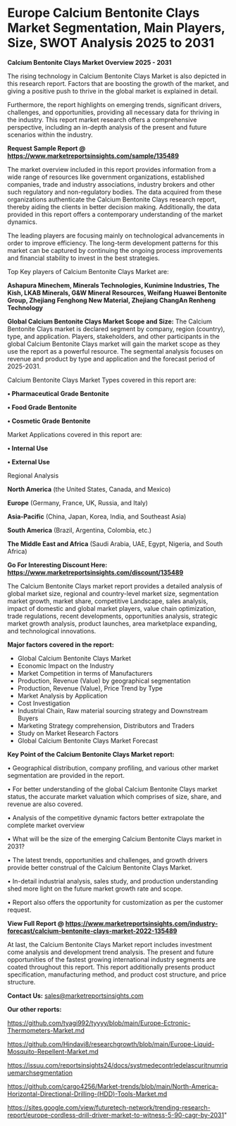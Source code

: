 # Europe Calcium Bentonite Clays Market Segmentation, Main Players, Size, SWOT Analysis 2025 to 2031

<Strong> Calcium Bentonite Clays Market Overview 2025 - 2031</strong>

The rising technology in Calcium Bentonite Clays Market is also depicted in this research report. Factors that are boosting the growth of the market, and giving a positive push to thrive in the global market is explained in detail.

Furthermore, the report highlights on emerging trends, significant drivers, challenges, and opportunities, providing all necessary data for thriving in the industry. This report market research offers a comprehensive perspective, including an in-depth analysis of the present and future scenarios within the industry.

<strong>Request Sample Report @ <a href=https://www.marketreportsinsights.com/sample/135489>https://www.marketreportsinsights.com/sample/135489</a></strong>

The market overview included in this report provides information from a wide range of resources like government organizations, established companies, trade and industry associations, industry brokers and other such regulatory and non-regulatory bodies. The data acquired from these organizations authenticate the Calcium Bentonite Clays research report, thereby aiding the clients in better decision making. Additionally, the data provided in this report offers a contemporary understanding of the market dynamics.

The leading players are focusing mainly on technological advancements in order to improve efficiency. The long-term development patterns for this market can be captured by continuing the ongoing process improvements and financial stability to invest in the best strategies.

Top Key players of Calcium Bentonite Clays Market are:

<strong>Ashapura Minechem, Minerals Technologies, Kunimine Industries, The Kish, LKAB Minerals, G&W Mineral Resources, Weifang Huawei Bentonite Group, Zhejiang Fenghong New Material, Zhejiang ChangAn Renheng Technology</strong>

<strong><b>Global Calcium Bentonite Clays Market Scope and Size:</b></strong>
The Calcium Bentonite Clays market is declared segment by company, region (country), type, and application. Players, stakeholders, and other participants in the global Calcium Bentonite Clays market will gain the market scope as they use the report as a powerful resource. The segmental analysis focuses on revenue and product by type and application and the forecast period of 2025-2031.

Calcium Bentonite Clays Market Types covered in this report are:

<strong>• Pharmaceutical Grade Bentonite

• Food Grade Bentonite

• Cosmetic Grade Bentonite</strong>

Market Applications covered in this report are:

<strong>• Internal Use

• External Use</strong> 

Regional Analysis

<strong>North America</strong> (the United States, Canada, and Mexico)

<strong>Europe</strong> (Germany, France, UK, Russia, and Italy)

<strong>Asia-Pacific</strong> (China, Japan, Korea, India, and Southeast Asia)

<strong>South America</strong> (Brazil, Argentina, Colombia, etc.)

<strong>The Middle East and Africa</strong> (Saudi Arabia, UAE, Egypt, Nigeria, and South Africa)

<strong>Go For Interesting Discount Here: <a href=https://www.marketreportsinsights.com/discount/135489>https://www.marketreportsinsights.com/discount/135489</a></strong>

The Calcium Bentonite Clays market report provides a detailed analysis of global market size, regional and country-level market size, segmentation market growth, market share, competitive Landscape, sales analysis, impact of domestic and global market players, value chain optimization, trade regulations, recent developments, opportunities analysis, strategic market growth analysis, product launches, area marketplace expanding, and technological innovations.

<strong><b>Major factors covered in the report:</b></strong>
<ul>
  <li>Global Calcium Bentonite Clays Market </li>
  <li>Economic Impact on the Industry</li>
  <li>Market Competition in terms of Manufacturers</li>
  <li>Production, Revenue (Value) by geographical segmentation</li>
  <li>Production, Revenue (Value), Price Trend by Type</li>
  <li>Market Analysis by Application</li>
  <li>Cost Investigation</li>
  <li>Industrial Chain, Raw material sourcing strategy and Downstream Buyers</li>
  <li>Marketing Strategy comprehension, Distributors and Traders</li>
  <li>Study on Market Research Factors</li>
  <li>Global Calcium Bentonite Clays Market Forecast</li>
</ul>

<strong><b>Key Point of the Calcium Bentonite Clays Market report:</b></strong>

• Geographical distribution, company profiling, and various other market segmentation are provided in the report.

• For better understanding of the global Calcium Bentonite Clays market status, the accurate market valuation which comprises of size, share, and revenue are also covered.

• Analysis of the competitive dynamic factors better extrapolate the complete market overview

• What will be the size of the emerging Calcium Bentonite Clays market in 2031?

• The latest trends, opportunities and challenges, and growth drivers provide better construal of the Calcium Bentonite Clays Market.

• In-detail industrial analysis, sales study, and production understanding shed more light on the future market growth rate and scope.

• Report also offers the opportunity for customization as per the customer request.

<strong><b>View Full Report @ <a href=https://www.marketreportsinsights.com/industry-forecast/calcium-bentonite-clays-market-2022-135489>https://www.marketreportsinsights.com/industry-forecast/calcium-bentonite-clays-market-2022-135489</a></b></strong>


At last, the Calcium Bentonite Clays Market report includes investment come analysis and development trend analysis. The present and future opportunities of the fastest growing international industry segments are coated throughout this report. This report additionally presents product specification, manufacturing method, and product cost structure, and price structure.

<strong>Contact Us:</strong>
sales@marketreportsinsights.com

<strong>Our other reports:</strong>

<a href=https://github.com/tyagi992/tyyyy/blob/main/Europe-Ectronic-Thermometers-Market.md>https://github.com/tyagi992/tyyyy/blob/main/Europe-Ectronic-Thermometers-Market.md</a>

<a href=https://github.com/Hindavi8/researchgrowth/blob/main/Europe-Liquid-Mosquito-Repellent-Market.md>https://github.com/Hindavi8/researchgrowth/blob/main/Europe-Liquid-Mosquito-Repellent-Market.md</a>

<a href=https://issuu.com/reportsinsights24/docs/systmedecontrledelascuritnumriquemarchsegmentation>https://issuu.com/reportsinsights24/docs/systmedecontrledelascuritnumriquemarchsegmentation</a>

<a href=https://github.com/cargo4256/Market-trends/blob/main/North-America-Horizontal-Directional-Drilling-(HDD)-Tools-Market.md>https://github.com/cargo4256/Market-trends/blob/main/North-America-Horizontal-Directional-Drilling-(HDD)-Tools-Market.md</a>

<a href=https://sites.google.com/view/futuretech-network/trending-research-report/europe-cordless-drill-driver-market-to-witness-5-90-cagr-by-2031>https://sites.google.com/view/futuretech-network/trending-research-report/europe-cordless-drill-driver-market-to-witness-5-90-cagr-by-2031</a>"
